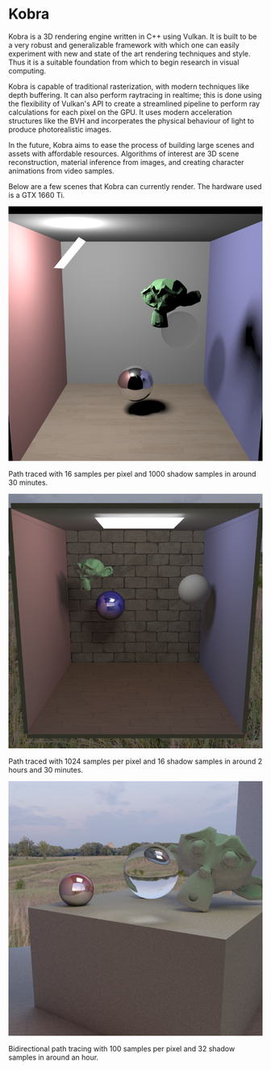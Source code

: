 # Kobra

Kobra is a 3D rendering engine written in C++ using Vulkan. It is built to be a
very robust and generalizable framework with which one can easily experiment
with new and state of the art rendering techniques and style. Thus it is a
suitable foundation from which to begin research in visual computing.

Kobra is capable of traditional rasterization, with modern techniques like depth
buffering. It can also perform raytracing in realtime; this is done using the
flexibility of Vulkan's API to create a streamlined pipeline to perform ray
calculations for each pixel on the GPU. It uses modern acceleration structures
like the BVH and incorperates the physical behaviour of light to produce
photorealistic images.

In the future, Kobra aims to ease the process of building large scenes and
assets with affordable resources. Algorithms of interest are 3D scene
reconstruction, material inference from images, and creating character
animations from video samples.

Below are a few scenes that Kobra can currently render. The hardware used is a
GTX 1660 Ti.

![](media/capture_3.png)

Path traced with 16 samples per pixel and 1000 shadow samples in around 30
minutes.

![](media/capture_4.png)

Path traced with 1024 samples per pixel and 16 shadow samples in around 2 hours
and 30 minutes.

![](media/capture_5.png)

Bidirectional path tracing with 100 samples per pixel and 32 shadow samples in
around an hour.

